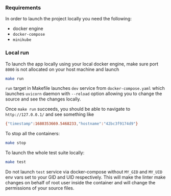 ### Requirements

In order to launch the project locally you need the following:

* docker engine
* `docker-compose`
* `minikube`

### Local run

To launch the app locally using your local docker engine, make sure port `8000` is not allocated on your host machine and launch

```bash
make run
```

`run` target in Makefile launches `dev` service from `docker-compose.yaml` which launches `uvicorn` daemon with `--reload` option allowing you to change the source and see the changes locally.

Once `make run` succeeds, you should be able to navigate to `http://127.0.0.1/` and see something like 

```bash
{"timestamp":1680353669.5468233,"hostname":"42bc3f9174d9"}
```

To stop all the containers:

```bash
make stop
```

To launch the whole test suite locally:

```bash
make test
```

Do not launch `test` service via docker-compose without `MY_GID` and `MY_UID` env vars set to your GID and UID respectively. This will make the linter make changes on behalf of root user inside the container and will change the permissions of your source files. 